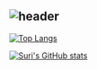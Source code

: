 ![header](https://capsule-render.vercel.app/api?type=wave&color=auto&height=200&section=header&text=LeeKyeongmi&fontSize=50&animation=twinkling)
------


[![Top Langs](https://github-readme-stats.vercel.app/api/top-langs/?username=Leekyeongmi&layout=compact)](https://github.com/Leekyeongmi/github-readme-stats)

[![Suri's GitHub stats](https://github-readme-stats.vercel.app/api?username=Leekyeongmi&count_private=true&show_icons=true)](https://github.com/Leekyeongmi/github-readme-stats)


